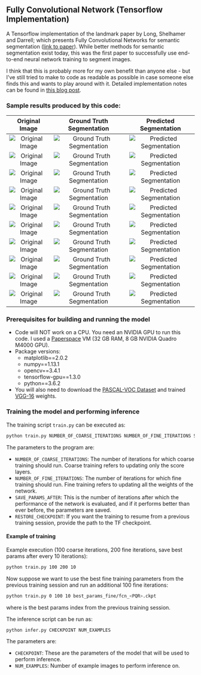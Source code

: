 ## Fully Convolutional Network (Tensorflow Implementation)

A Tensorflow implementation of the landmark paper by Long, Shelhamer and Darrell; which presents Fully Convolutional Networks for semantic segmentation ([link to paper](https://people.eecs.berkeley.edu/~jonlong/long_shelhamer_fcn.pdf)). While better methods for semantic segmentation exist today, this was the first paper to successfully use end-to-end neural network training to segment images.

I think that this is probably more for my own benefit than anyone else - but I've still tried to make to code as readable as possible in case someone else finds this and wants to play around with it. Detailed implementation notes can be found in [this blog post](https://plantsandbuildings.github.io/machine-learning/deep-learning/computer-vision/2018/06/29/semantic-segmentation-using-fully-convolutional-networks.html).

### Sample results produced by this code:

| Original Image | Ground Truth Segmentation | Predicted Segmentation |
| :------: | :---------: | :--------: |
| ![Original Image](https://plantsandbuildings.github.io/static/img/fcn/results/1.png) | ![Ground Truth Segmentation](https://plantsandbuildings.github.io/static/img/fcn/results/1gt.png) | ![Predicted Segmentation](https://plantsandbuildings.github.io/static/img/fcn/results/1p.png) |
| ![Original Image](https://plantsandbuildings.github.io/static/img/fcn/results/2.png) | ![Ground Truth Segmentation](https://plantsandbuildings.github.io/static/img/fcn/results/2gt.png) | ![Predicted Segmentation](https://plantsandbuildings.github.io/static/img/fcn/results/2p.png) |
| ![Original Image](https://plantsandbuildings.github.io/static/img/fcn/results/3.png) | ![Ground Truth Segmentation](https://plantsandbuildings.github.io/static/img/fcn/results/3gt.png) | ![Predicted Segmentation](https://plantsandbuildings.github.io/static/img/fcn/results/3p.png) |
| ![Original Image](https://plantsandbuildings.github.io/static/img/fcn/results/4.png) | ![Ground Truth Segmentation](https://plantsandbuildings.github.io/static/img/fcn/results/4gt.png) | ![Predicted Segmentation](https://plantsandbuildings.github.io/static/img/fcn/results/4p.png) |
| ![Original Image](https://plantsandbuildings.github.io/static/img/fcn/results/5.png) | ![Ground Truth Segmentation](https://plantsandbuildings.github.io/static/img/fcn/results/5gt.png) | ![Predicted Segmentation](https://plantsandbuildings.github.io/static/img/fcn/results/5p.png) |
| ![Original Image](https://plantsandbuildings.github.io/static/img/fcn/results/6.png) | ![Ground Truth Segmentation](https://plantsandbuildings.github.io/static/img/fcn/results/6gt.png) | ![Predicted Segmentation](https://plantsandbuildings.github.io/static/img/fcn/results/6p.png) |
| ![Original Image](https://plantsandbuildings.github.io/static/img/fcn/results/7.png) | ![Ground Truth Segmentation](https://plantsandbuildings.github.io/static/img/fcn/results/7gt.png) | ![Predicted Segmentation](https://plantsandbuildings.github.io/static/img/fcn/results/7p.png) |
| ![Original Image](https://plantsandbuildings.github.io/static/img/fcn/results/8.png) | ![Ground Truth Segmentation](https://plantsandbuildings.github.io/static/img/fcn/results/8gt.png) | ![Predicted Segmentation](https://plantsandbuildings.github.io/static/img/fcn/results/8p.png) |
| ![Original Image](https://plantsandbuildings.github.io/static/img/fcn/results/9.png) | ![Ground Truth Segmentation](https://plantsandbuildings.github.io/static/img/fcn/results/9gt.png) | ![Predicted Segmentation](https://plantsandbuildings.github.io/static/img/fcn/results/9p.png) |
| ![Original Image](https://plantsandbuildings.github.io/static/img/fcn/results/10.png) | ![Ground Truth Segmentation](https://plantsandbuildings.github.io/static/img/fcn/results/10gt.png) | ![Predicted Segmentation](https://plantsandbuildings.github.io/static/img/fcn/results/10p.png) |


### Prerequisites for building and running the model

- Code will NOT work on a CPU. You need an NVIDIA GPU to run this code. I used a [Paperspace](https://www.paperspace.com/) VM (32 GB RAM, 8 GB NVIDIA Quadro M4000 GPU).
- Package versions:
  - matplotlib==2.0.2
  - numpy==1.13.1
  - opencv==3.4.1
  - tensorflow-gpu==1.3.0
  - python==3.6.2
- You will also need to download the [PASCAL-VOC Dataset](http://host.robots.ox.ac.uk/pascal/VOC/) and trained [VGG-16](http://www.robots.ox.ac.uk/~vgg/research/very_deep/) weights.

### Training the model and performing inference

The training script `train.py` can be executed as:

``` bash
python train.py NUMBER_OF_COARSE_ITERATIONS NUMBER_OF_FINE_ITERATIONS SAVE_PARAMS_AFTER [RESTORE_CHECKPOINT]
```

The parameters to the program are:

- `NUMBER_OF_COARSE_ITERATIONS`: The number of iterations for which coarse training should run. Coarse training refers to updating only the score layers.
- `NUMBER_OF_FINE_ITERATIONS`: The number of iterations for which fine training should run. Fine training refers to updating all the weights of the network.
- `SAVE_PARAMS_AFTER`: This is the number of iterations after which the performance of the network is evaluated, and if it performs better than ever before, the parameters are saved.
- `RESTORE_CHECKPOINT`: If you want the training to resume from a previous training session, provide the path to the TF checkpoint.

#### Example of training

Example execution (100 coarse iterations, 200 fine iterations, save best params after every 10 iterations):
``` bash
python train.py 100 200 10
```

Now suppose we want to use the best fine training parameters from the previous training session and run an additional 100 fine iterations:
``` bash
python train.py 0 100 10 best_params_fine/fcn_<PQR>.ckpt
```

where <PQR> is the best params index from the previous training session.

The inference script can be run as:

``` bash
python infer.py CHECKPOINT NUM_EXAMPLES
```

The parameters are:

- `CHECKPOINT`: These are the parameters of the model that will be used to perform inference.
- `NUM_EXAMPLES`: Number of example images to perform inference on.



